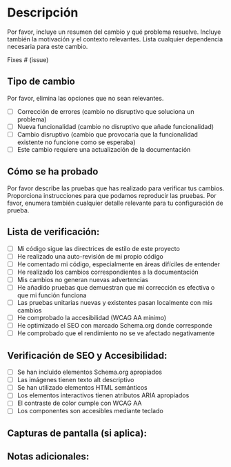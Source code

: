 # Descripción

Por favor, incluye un resumen del cambio y qué problema resuelve.
Incluye también la motivación y el contexto relevantes.
Lista cualquier dependencia necesaria para este cambio.

Fixes # (issue)

## Tipo de cambio

Por favor, elimina las opciones que no sean relevantes.

- [ ] Corrección de errores (cambio no disruptivo que soluciona un problema)
- [ ] Nueva funcionalidad (cambio no disruptivo que añade funcionalidad)
- [ ] Cambio disruptivo (cambio que provocaría que la funcionalidad existente no funcione como se esperaba)
- [ ] Este cambio requiere una actualización de la documentación

## Cómo se ha probado

Por favor describe las pruebas que has realizado para verificar tus cambios.
Proporciona instrucciones para que podamos reproducir las pruebas.
Por favor, enumera también cualquier detalle relevante para tu configuración de prueba.

## Lista de verificación:

- [ ] Mi código sigue las directrices de estilo de este proyecto
- [ ] He realizado una auto-revisión de mi propio código
- [ ] He comentado mi código, especialmente en áreas difíciles de entender
- [ ] He realizado los cambios correspondientes a la documentación
- [ ] Mis cambios no generan nuevas advertencias
- [ ] He añadido pruebas que demuestran que mi corrección es efectiva o que mi función funciona
- [ ] Las pruebas unitarias nuevas y existentes pasan localmente con mis cambios
- [ ] He comprobado la accesibilidad (WCAG AA mínimo)
- [ ] He optimizado el SEO con marcado Schema.org donde corresponde
- [ ] He comprobado que el rendimiento no se ve afectado negativamente

## Verificación de SEO y Accesibilidad:

- [ ] Se han incluido elementos Schema.org apropiados
- [ ] Las imágenes tienen texto alt descriptivo
- [ ] Se han utilizado elementos HTML semánticos
- [ ] Los elementos interactivos tienen atributos ARIA apropiados
- [ ] El contraste de color cumple con WCAG AA
- [ ] Los componentes son accesibles mediante teclado

## Capturas de pantalla (si aplica):

## Notas adicionales:
